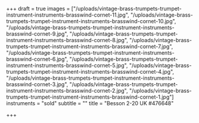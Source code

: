 +++
draft = true
images = ["/uploads/vintage-brass-trumpets-trumpet-instrument-instruments-brasswind-cornet-11.jpg", "/uploads/vintage-brass-trumpets-trumpet-instrument-instruments-brasswind-cornet-10.jpg", "/uploads/vintage-brass-trumpets-trumpet-instrument-instruments-brasswind-cornet-9.jpg", "/uploads/vintage-brass-trumpets-trumpet-instrument-instruments-brasswind-cornet-8.jpg", "/uploads/vintage-brass-trumpets-trumpet-instrument-instruments-brasswind-cornet-7.jpg", "/uploads/vintage-brass-trumpets-trumpet-instrument-instruments-brasswind-cornet-6.jpg", "/uploads/vintage-brass-trumpets-trumpet-instrument-instruments-brasswind-cornet-5.jpg", "/uploads/vintage-brass-trumpets-trumpet-instrument-instruments-brasswind-cornet-4.jpg", "/uploads/vintage-brass-trumpets-trumpet-instrument-instruments-brasswind-cornet-3.jpg", "/uploads/vintage-brass-trumpets-trumpet-instrument-instruments-brasswind-cornet-2.jpg", "/uploads/vintage-brass-trumpets-trumpet-instrument-instruments-brasswind-cornet-1.jpg"]
instruments = "sold"
subtitle = ""
title = "Besson 2-20 UK #476648"

+++
